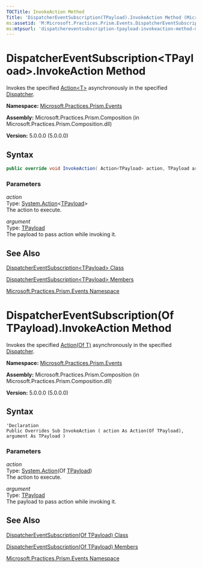 ```yaml
---
TOCTitle: InvokeAction Method
Title: 'DispatcherEventSubscription(TPayload).InvokeAction Method (Microsoft.Practices.Prism.Events)'
ms:assetid: 'M:Microsoft.Practices.Prism.Events.DispatcherEventSubscription\`1.InvokeAction(System.Action{\`0},\`0)'
ms:mtpsurl: 'dispatchereventsubscription-tpayload-invokeaction-method-mspp-events.md'
---
```



# DispatcherEventSubscription&lt;TPayload&gt;.InvokeAction Method

Invokes the specified [Action&lt;T&gt;](http://msdn.microsoft.com/en-us/library/018hxwa8) asynchronously in the specified [Dispatcher](http://msdn.microsoft.com/en-us/library/ms615907).

**Namespace:** [Microsoft.Practices.Prism.Events](/patterns-practices/reference/mspp-events-namespace)

**Assembly:** Microsoft.Practices.Prism.Composition (in Microsoft.Practices.Prism.Composition.dll)

**Version:** 5.0.0.0 (5.0.0.0)

## Syntax
```C#
public override void InvokeAction( Action<TPayload> action, TPayload argument )
```

### Parameters

*action*  
Type: [System.Action](http://msdn.microsoft.com/en-us/library/018hxwa8)&lt;[TPayload](/patterns-practices/reference/dispatchereventsubscription-tpayload-class-mspp-events)&gt;  
The action to execute.

*argument*  
Type: [TPayload](/patterns-practices/reference/dispatchereventsubscription-tpayload-class-mspp-events)  
The payload to pass action while invoking it.

## See Also

[DispatcherEventSubscription&lt;TPayload&gt; Class](/patterns-practices/reference/dispatchereventsubscription-tpayload-class-mspp-events)

[DispatcherEventSubscription&lt;TPayload&gt; Members](/patterns-practices/reference/dispatchereventsubscription-tpayload-members-mspp-events)

[Microsoft.Practices.Prism.Events Namespace](/patterns-practices/reference/mspp-events-namespace)


# DispatcherEventSubscription(Of TPayload).InvokeAction Method

Invokes the specified [Action(Of T)](http://msdn.microsoft.com/en-us/library/018hxwa8) asynchronously in the specified [Dispatcher](http://msdn.microsoft.com/en-us/library/ms615907).

**Namespace:** [Microsoft.Practices.Prism.Events](/patterns-practices/reference/mspp-events-namespace)

**Assembly:** Microsoft.Practices.Prism.Composition (in Microsoft.Practices.Prism.Composition.dll)

**Version:** 5.0.0.0 (5.0.0.0)

## Syntax
```VB
'Declaration
Public Overrides Sub InvokeAction ( action As Action(Of TPayload), argument As TPayload )
```
### Parameters

*action*  
Type: [System.Action](http://msdn.microsoft.com/en-us/library/018hxwa8)(Of [TPayload](/patterns-practices/reference/dispatchereventsubscription-tpayload-class-mspp-events))  
The action to execute.

*argument*  
Type: [TPayload](/patterns-practices/reference/dispatchereventsubscription-tpayload-class-mspp-events)  
The payload to pass action while invoking it.

## See Also

[DispatcherEventSubscription(Of TPayload) Class](/patterns-practices/reference/dispatchereventsubscription-tpayload-class-mspp-events)

[DispatcherEventSubscription(Of TPayload) Members](/patterns-practices/reference/dispatchereventsubscription-tpayload-members-mspp-events)

[Microsoft.Practices.Prism.Events Namespace](/patterns-practices/reference/mspp-events-namespace)

